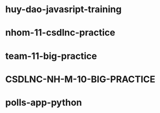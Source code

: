 # huy-dao-javasript-training
# nhom-11-csdlnc-practice
# team-11-big-practice
# CSDLNC-NH-M-10-BIG-PRACTICE
# polls-app-python
